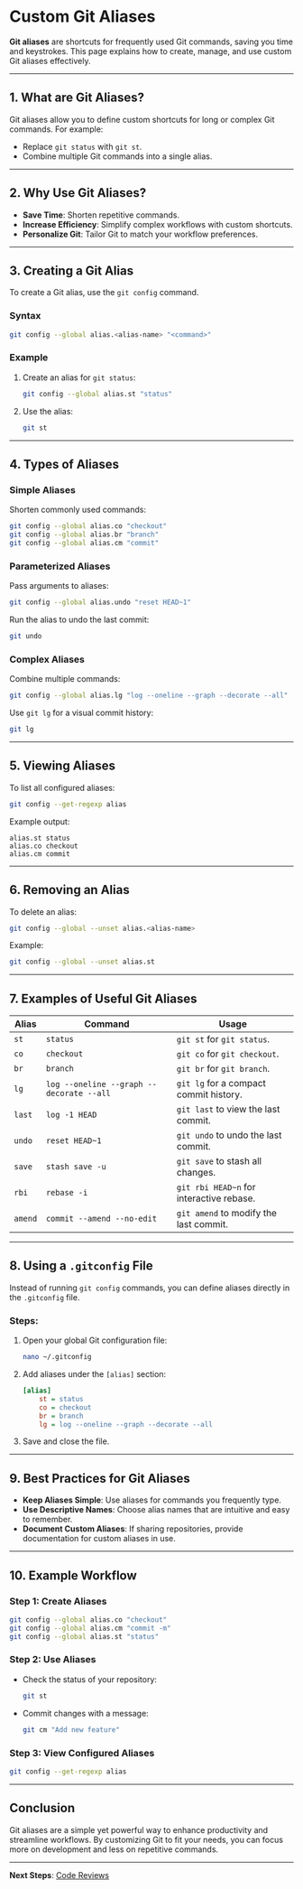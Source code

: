 # Custom Git Aliases

**Git aliases** are shortcuts for frequently used Git commands, saving you time and keystrokes. This page explains how to create, manage, and use custom Git aliases effectively.

---

## 1. **What are Git Aliases?**

Git aliases allow you to define custom shortcuts for long or complex Git commands. For example:
- Replace `git status` with `git st`.
- Combine multiple Git commands into a single alias.

---

## 2. **Why Use Git Aliases?**

- **Save Time**: Shorten repetitive commands.
- **Increase Efficiency**: Simplify complex workflows with custom shortcuts.
- **Personalize Git**: Tailor Git to match your workflow preferences.

---

## 3. **Creating a Git Alias**

To create a Git alias, use the `git config` command.

### Syntax
```bash
git config --global alias.<alias-name> "<command>"
```

### Example
1. Create an alias for `git status`:
   ```bash
   git config --global alias.st "status"
   ```

2. Use the alias:
   ```bash
   git st
   ```

---

## 4. **Types of Aliases**

### **Simple Aliases**
Shorten commonly used commands:
```bash
git config --global alias.co "checkout"
git config --global alias.br "branch"
git config --global alias.cm "commit"
```

### **Parameterized Aliases**
Pass arguments to aliases:
```bash
git config --global alias.undo "reset HEAD~1"
```
Run the alias to undo the last commit:
```bash
git undo
```

### **Complex Aliases**
Combine multiple commands:
```bash
git config --global alias.lg "log --oneline --graph --decorate --all"
```
Use `git lg` for a visual commit history:
```bash
git lg
```

---

## 5. **Viewing Aliases**

To list all configured aliases:
```bash
git config --get-regexp alias
```

Example output:
```
alias.st status
alias.co checkout
alias.cm commit
```

---

## 6. **Removing an Alias**

To delete an alias:
```bash
git config --global --unset alias.<alias-name>
```

Example:
```bash
git config --global --unset alias.st
```

---

## 7. **Examples of Useful Git Aliases**

| Alias              | Command                                             | Usage                                      |
|--------------------|-----------------------------------------------------|-------------------------------------------|
| `st`               | `status`                                           | `git st` for `git status`.                |
| `co`               | `checkout`                                         | `git co` for `git checkout`.              |
| `br`               | `branch`                                           | `git br` for `git branch`.                |
| `lg`               | `log --oneline --graph --decorate --all`           | `git lg` for a compact commit history.    |
| `last`             | `log -1 HEAD`                                      | `git last` to view the last commit.       |
| `undo`             | `reset HEAD~1`                                     | `git undo` to undo the last commit.       |
| `save`             | `stash save -u`                                    | `git save` to stash all changes.          |
| `rbi`              | `rebase -i`                                        | `git rbi HEAD~n` for interactive rebase.  |
| `amend`            | `commit --amend --no-edit`                         | `git amend` to modify the last commit.    |

---

## 8. **Using a `.gitconfig` File**

Instead of running `git config` commands, you can define aliases directly in the `.gitconfig` file.

### Steps:
1. Open your global Git configuration file:
   ```bash
   nano ~/.gitconfig
   ```

2. Add aliases under the `[alias]` section:
   ```ini
   [alias]
       st = status
       co = checkout
       br = branch
       lg = log --oneline --graph --decorate --all
   ```

3. Save and close the file.

---

## 9. **Best Practices for Git Aliases**

- **Keep Aliases Simple**: Use aliases for commands you frequently type.
- **Use Descriptive Names**: Choose alias names that are intuitive and easy to remember.
- **Document Custom Aliases**: If sharing repositories, provide documentation for custom aliases in use.

---

## 10. **Example Workflow**

### Step 1: Create Aliases
```bash
git config --global alias.co "checkout"
git config --global alias.cm "commit -m"
git config --global alias.st "status"
```

### Step 2: Use Aliases
- Check the status of your repository:
  ```bash
  git st
  ```
- Commit changes with a message:
  ```bash
  git cm "Add new feature"
  ```

### Step 3: View Configured Aliases
```bash
git config --get-regexp alias
```

---

## Conclusion

Git aliases are a simple yet powerful way to enhance productivity and streamline workflows. By customizing Git to fit your needs, you can focus more on development and less on repetitive commands.

---

**Next Steps**: [Code Reviews](../08.%20Collaboration%20and%20Best%20Practices/1.%20Code%20Reviews.md)
